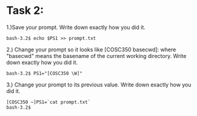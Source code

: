 # Task 2:
1.)Save your prompt. Write down exactly how you did it. 

```
bash-3.2$ echo $PS1 >> prompt.txt
```
2.) Change your prompt so it looks like [COSC350 basecwd]:
where "basecwd" means the basename of the current working directory. Write down exactly how you did it. 

```
bash-3.2$ PS1="[COSC350 \W]"
```

3.)  Change your prompt to its previous value. Write down exactly how you did it. 

```
[COSC350 ~]PS1=`cat prompt.txt`
bash-3.2$
```